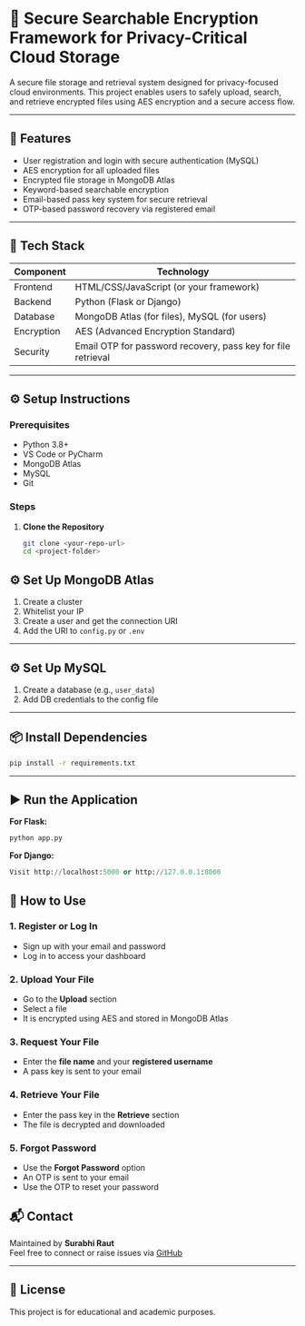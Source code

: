 # 🔐 Secure Searchable Encryption Framework for Privacy-Critical Cloud Storage

A secure file storage and retrieval system designed for privacy-focused cloud environments. This project enables users to safely upload, search, and retrieve encrypted files using AES encryption and a secure access flow.

---

## 🚀 Features

- User registration and login with secure authentication (MySQL)
- AES encryption for all uploaded files
- Encrypted file storage in MongoDB Atlas
- Keyword-based searchable encryption
- Email-based pass key system for secure retrieval
- OTP-based password recovery via registered email

---

## 🧩 Tech Stack

| Component  | Technology       |
|------------|------------------|
| Frontend   | HTML/CSS/JavaScript (or your framework) |
| Backend    | Python (Flask or Django) |
| Database   | MongoDB Atlas (for files), MySQL (for users) |
| Encryption | AES (Advanced Encryption Standard) |
| Security   | Email OTP for password recovery, pass key for file retrieval |

---

## ⚙️ Setup Instructions

### Prerequisites

- Python 3.8+
- VS Code or PyCharm
- MongoDB Atlas
- MySQL
- Git

### Steps

1. **Clone the Repository**
   ```bash
   git clone <your-repo-url>
   cd <project-folder>

## ⚙️ Set Up MongoDB Atlas

1. Create a cluster  
2. Whitelist your IP  
3. Create a user and get the connection URI  
4. Add the URI to `config.py` or `.env`

---

## ⚙️ Set Up MySQL

1. Create a database (e.g., `user_data`)  
2. Add DB credentials to the config file

---

## 📦 Install Dependencies

```bash
pip install -r requirements.txt
```
---

## ▶️ Run the Application

**For Flask:**
```bash
python app.py
```
**For Django:**
```python manage.py runserver
Visit http://localhost:5000 or http://127.0.0.1:8000
```

## 📖 How to Use

### 1. Register or Log In
- Sign up with your email and password  
- Log in to access your dashboard

### 2. Upload Your File
- Go to the **Upload** section  
- Select a file  
- It is encrypted using AES and stored in MongoDB Atlas

### 3. Request Your File
- Enter the **file name** and your **registered username**  
- A pass key is sent to your email

### 4. Retrieve Your File
- Enter the pass key in the **Retrieve** section  
- The file is decrypted and downloaded

### 5. Forgot Password
- Use the **Forgot Password** option  
- An OTP is sent to your email  
- Use the OTP to reset your password

## 📬 Contact

Maintained by **Surabhi Raut**  
Feel free to connect or raise issues via [GitHub](https://github.com/)

---

## 📄 License

This project is for educational and academic purposes.
